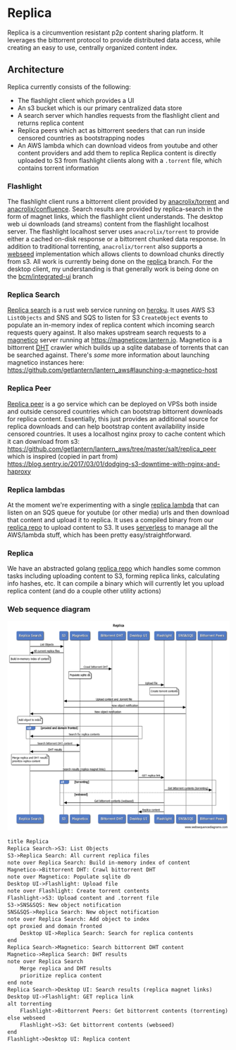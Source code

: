 # Replica
Replica is a circumvention resistant p2p content sharing platform.
It leverages the bittorrent protocol to provide distributed data access, while creating an easy to use, centrally organized content index.

## Architecture
Replica currently consists of the following:
- The flashlight client which provides a UI
- An s3 bucket which is our primary centralized data store
- A search server which handles requests from the flashlight client and returns replica content
- Replica peers which act as bittorrent seeders that can run inside censored countries as bootstrapping nodes
- An AWS lambda which can download videos from youtube and other content providers and add them to replica
Replica content is directly uploaded to S3 from flashlight clients along with a `.torrent` file, which contains torrent information

### Flashlight
The flashlight client runs a bittorrent client provided by [anacrolix/torrent](https://github.com/anacrolix/torrent) and [anacrolix/confluence](github.com/anacrolix/confluence).
Search results are provided by replica-search in the form of magnet links, which the flashlight client understands.
The desktop web ui downloads (and streams) content from the flashlight localhost server.
The flashlight localhost server uses `anacrolix/torrent` to provide either a cached on-disk response or a bittorrent chunked data response.
In addition to traditional torrenting, `anacrolix/torrent` also supports a [webseed](https://www.bittorrent.org/beps/bep_0019.html) implementation which allows clients to download chunks directly from s3.
All work is currently being done on the [replica](https://github.com/getlantern/flashlight/tree/replica) branch. For the desktop client, my understanding is that generally work is being done on the [bcm/integrated-ui](https://github.com/getlantern/lantern-desktop-ui/tree/bcm/integrated-ui) branch

### Replica Search
[Replica search](https://github.com/getlantern/replica-search) is a rust web service running on [heroku](https://dashboard.heroku.com/apps/replica-search).
It uses AWS S3 `ListObjects` and SNS and SQS to listen for S3 `CreateObject` events to populate an in-memory index of replica content which incoming search requests query against.
It also makes upstream search requests to a [magnetico](https://github.com/boramalper/magnetico) server running at https://magneticow.lantern.io. 
Magnetico is a bittorrent [DHT](https://en.wikipedia.org/wiki/Mainline_DHT) crawler which builds up a sqlite database of torrents that can be searched against.
There's _some_ more information about launching magnetico instances here: https://github.com/getlantern/lantern_aws#launching-a-magnetico-host

### Replica Peer
[Replica peer](https://github.com/getlantern/replica-peer) is a go service which can be deployed on VPSs both inside and outside censored countries which can bootstrap bittorrent downloads for replica content.
Essentially, this just provides an additional source for replica downloads and can help bootstrap content availability inside censored countries.
It uses a localhost nginx proxy to cache content which it can download from s3: https://github.com/getlantern/lantern_aws/tree/master/salt/replica_peer which is inspired (copied in part from) https://blog.sentry.io/2017/03/01/dodging-s3-downtime-with-nginx-and-haproxy

### Replica lambdas
At the moment we're experimenting with a single [replica lambda](https://github.com/getlantern/replica-lambdas) that can listen on an SQS queue for youtube (or other media) urls and then download that content and upload it to replica.
It uses a compiled binary from our [replica repo](https://github.com/getlantern/replica) to upload content to S3.
It uses [serverless](https://www.serverless.com/) to manage all the AWS/lambda stuff, which has been pretty easy/straightforward.

### Replica
We have an abstracted golang [replica repo](https://github.com/getlantern/replica) which handles some common tasks including uploading content to S3, forming replica links, calculating info hashes, etc.
It can compile a binary which will currently let you upload replica content (and do a couple other utility actions)

### Web sequence diagram
![Web Sequence Diagram](./sequence.png)
```
title Replica
Replica Search->S3: List Objects
S3->Replica Search: All current replica files
note over Replica Search: Build in-memory index of content
Magnetico->Bittorrent DHT: Crawl bittorrent DHT
note over Magnetico: Populate sqlite db
Desktop UI->Flashlight: Upload file
note over Flashlight: Create torrent contents 
Flashlight->S3: Upload content and .torrent file
S3->SNS&SQS: New object notification
SNS&SQS->Replica Search: New object notification
note over Replica Search: Add object to index
opt proxied and domain fronted
    Desktop UI->Replica Search: Search for replica contents
end
Replica Search->Magnetico: Search bittorrent DHT content
Magnetico->Replica Search: DHT results
note over Replica Search
    Merge replica and DHT results 
    prioritize replica content
end note
Replica Search->Desktop UI: Search results (replica magnet links)
Desktop UI->Flashlight: GET replica link
alt torrenting
    Flashlight->Bittorrent Peers: Get bittorrent contents (torrenting)
else webseed
    Flashlight->S3: Get bittorrent contents (webseed)
end
Flashlight->Desktop UI: Replica content
```
